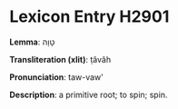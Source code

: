 # Lexicon Entry H2901

**Lemma**: טָוָה

**Transliteration (xlit)**: ṭâvâh

**Pronunciation**: taw-vaw'

**Description**:
a primitive root; to spin; spin.
